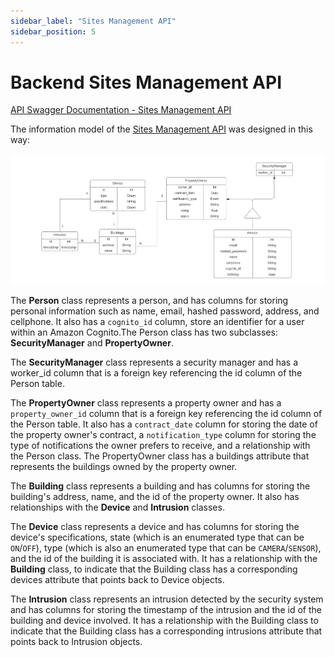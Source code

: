 ```yaml
---
sidebar_label: "Sites Management API"
sidebar_position: 5
---
```


# Backend Sites Management API
[API Swagger Documentation - Sites Management API](https://app.swaggerhub.com/apis/MARIANACABRALROSA01_1/Sites-Management-API/1.0.0)

The information model of the [Sites Management API](https://github.com/ES-07/sites-management-api) was designed in this way: 



![Information Model](../../../static/img/db.png)


The **Person** class represents a person, and has columns for storing personal information such as name, email, hashed password, address, and cellphone. It also has a `cognito_id` column, store an identifier for a user within an Amazon Cognito.The Person class has two subclasses: **SecurityManager** and **PropertyOwner**.

The **SecurityManager** class represents a security manager and has a worker_id column that is a foreign key referencing the id column of the Person table.

The **PropertyOwner** class represents a property owner and has a `property_owner_id` column that is a foreign key referencing the id column of the Person table. It also has a `contract_date` column for storing the date of the property owner's contract, a `notification_type` column for storing the type of notifications the owner prefers to receive, and a relationship with the Person class. The PropertyOwner class has a buildings attribute that represents the buildings owned by the property owner.

The **Building** class represents a building and has columns for storing the building's address, name, and the id of the property owner. It also has relationships with the **Device** and **Intrusion** classes.

The **Device** class represents a device and has columns for storing the device's specifications, state (which is an enumerated type that can be `ON`/`OFF`), type (which is also an enumerated type that can be `CAMERA`/`SENSOR`), and the id of the building it is associated with. It has a relationship with the **Building** class, to indicate that the Building class has a corresponding devices attribute that points back to Device objects.

The **Intrusion** class represents an intrusion detected by the security system and has columns for storing the timestamp of the intrusion and the id of the building and device involved. It has a relationship with the Building class to indicate that the Building class has a corresponding intrusions attribute that points back to Intrusion objects.
